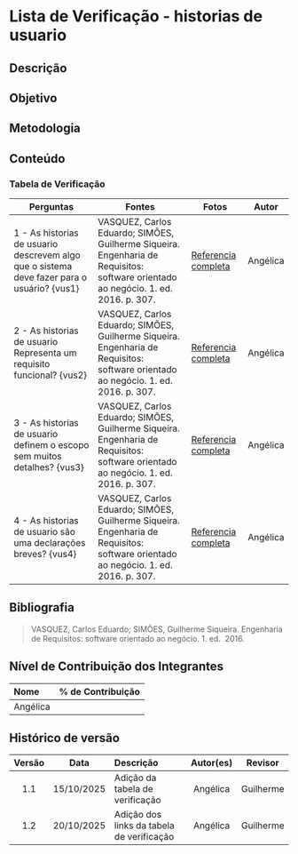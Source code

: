 # Lista de Verificação - historias de usuario
## Descrição

## Objetivo

## Metodologia

## Conteúdo

### Tabela de Verificação
|   Perguntas | Fontes  | Fotos | Autor| 
|----------|----------|---------|---------|
| 1 - As historias de usuario descrevem algo que o sistema deve fazer para o usuário? {vus1} |VASQUEZ, Carlos Eduardo; SIMÕES, Guilherme Siqueira. Engenharia de Requisitos: software orientado ao negócio. 1. ed.  2016. p. 307.|[Referencia completa](../../00_assets/pdfs/verificacao/modelagem/historia_de_usuario/Angelica/1-Inspecao-HistoriadeusuariosdoGrupo3.png)|Angélica |
| 2 - As historias de usuario Representa um requisito funcional? {vus2}  |VASQUEZ, Carlos Eduardo; SIMÕES, Guilherme Siqueira. Engenharia de Requisitos: software orientado ao negócio. 1. ed.  2016. p. 307.|[Referencia completa](../../00_assets/pdfs/verificacao/modelagem/historia_de_usuario/Angelica/2-Inspecao-HistoriadeusuariosdoGrupo3.png) |Angélica |
| 3 - As historias de usuario definem o escopo sem muitos detalhes? {vus3}  |VASQUEZ, Carlos Eduardo; SIMÕES, Guilherme Siqueira. Engenharia de Requisitos: software orientado ao negócio. 1. ed.  2016. p. 307.|[Referencia completa](../../00_assets/pdfs/verificacao/modelagem/historia_de_usuario/Angelica/3-Inspecao-HistoriadeusuariosdoGrupo3.png) |Angélica |
| 4 - As historias de usuario são uma declarações breves?   {vus4}  |VASQUEZ, Carlos Eduardo; SIMÕES, Guilherme Siqueira. Engenharia de Requisitos: software orientado ao negócio. 1. ed.  2016. p. 307.|[Referencia completa](../../00_assets/pdfs/verificacao/modelagem/historia_de_usuario/Angelica/4-Inspecao-HistoriadeusuariosdoGrupo3.png)|Angélica |

## Bibliografia
> VASQUEZ, Carlos Eduardo; SIMÕES, Guilherme Siqueira. Engenharia de Requisitos: software orientado ao negócio. 1. ed.  2016.

## Nível de Contribuição dos Integrantes

| Nome | % de Contribuição |
| :--- | :---------------: |
|   Angélica    |                  |

## Histórico de versão

| Versão | Data | Descrição | Autor(es) | Revisor |
| :----: | :--: | :-------- | :-------: | :-----: |
|1.1|	15/10/2025|	Adição da tabela de verificação |	Angélica	|Guilherme      | 
|1.2|	20/10/2025|	Adição dos links da tabela de verificação |	Angélica	|Guilherme      | 
